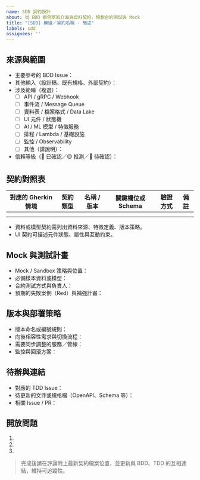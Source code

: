 ```yaml
---
name: SDD 契約設計
about: 從 BDD 案例萃取介面與資料契約，規劃合約測試與 Mock
title: "[SDD] 模組／契約名稱 - 簡述"
labels: sdd
assignees: ''
---
```


## 來源與範圍
- 主要參考的 BDD Issue：
- 其他輸入（設計稿、既有規格、外部契約）：
- 涉及範疇（複選）：
  - [ ] API / gRPC / Webhook
  - [ ] 事件流 / Message Queue
  - [ ] 資料表 / 檔案格式 / Data Lake
  - [ ] UI 元件 / 狀態機
  - [ ] AI / ML 模型 / 特徵服務
  - [ ] 排程 / Lambda / 基礎設施
  - [ ] 監控 / Observability
  - [ ] 其他（請說明）：
- 信賴等級（🔵 已確認／🟡 推測／🔴 待確認）：

## 契約對照表
| 對應的 Gherkin 情境 | 契約類型 | 名稱 / 版本 | 關鍵欄位或 Schema | 驗證方式 | 備註 |
| --- | --- | --- | --- | --- | --- |
|  |  |  |  |  |  |
|  |  |  |  |  |  |

- 資料或模型契約需列出資料來源、特徵定義、版本策略。
- UI 契約可描述元件狀態、屬性與互動約束。

## Mock 與測試計畫
- Mock / Sandbox 策略與位置：
- 必備樣本資料或模型：
- 合約測試方式與負責人：
- 預期的失敗案例（Red）與補強計畫：

## 版本與部署策略
- 版本命名或編號規則：
- 向後相容性需求與切換流程：
- 需要同步調整的服務／管線：
- 監控與回滾方案：

## 待辦與連結
- 對應的 TDD Issue：
- 待更新的文件或規格檔（OpenAPI、Schema 等）：
- 相關 Issue / PR：

## 開放問題
1. 
2. 
3. 

> 完成後請在評論附上最新契約檔案位置，並更新與 BDD、TDD 的互相連結，維持可追蹤性。
